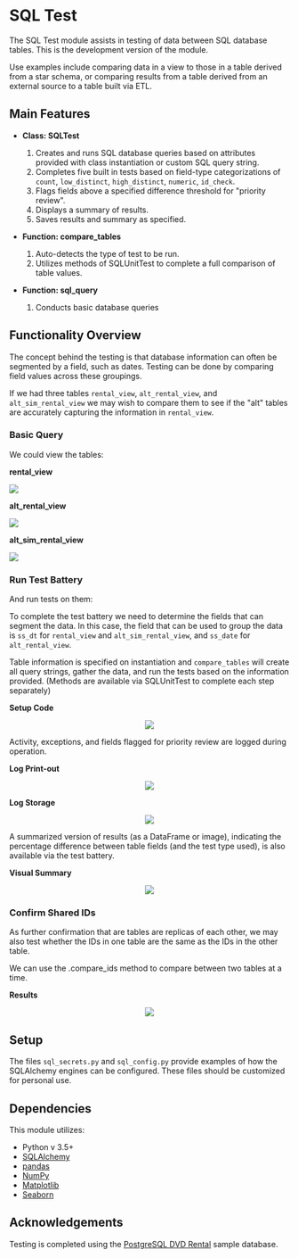 # SQL Test

The SQL Test module assists in testing of data between SQL database tables. This is the development version of the module.

Use examples include comparing data in a view to those in a table derived from a star schema, or comparing results from a table derived from an external source to a table built via ETL.

## Main Features

- **Class: SQLTest**
    1. Creates and runs SQL database queries based on attributes provided with class instantiation or custom SQL query string.
    2. Completes five built in tests based on field-type categorizations of `count`, `low_distinct`, `high_distinct`, `numeric`, `id_check`.
    3. Flags fields above a specified difference threshold for "priority review".
    4. Displays a summary of results.
    5. Saves results and summary as specified.

- **Function: compare_tables**
    1. Auto-detects the type of test to be run.
    2. Utilizes methods of SQLUnitTest to complete a full comparison of table values.

- **Function: sql_query**
    1. Conducts basic database queries


## Functionality Overview
The concept behind the testing is that database information can often be segmented by a field, such as dates. Testing can be done by comparing field values across these groupings.

If we had three tables `rental_view`, `alt_rental_view`, and `alt_sim_rental_view` we may wish to compare them to see if the "alt" tables are accurately capturing the information in `rental_view`.

### Basic Query
We could view the tables:

**rental_view**

<p align="left">
  <img src="https://raw.githubusercontent.com/rebeccaebarnes/sql_analysis/master/img/rental_view.PNG">
</p>

**alt_rental_view**

<p align="left">
  <img src="https://raw.githubusercontent.com/rebeccaebarnes/sql_analysis/master/img/alt_rental_view.PNG">
</p>

**alt_sim_rental_view**

<p align="left">
  <img src="https://raw.githubusercontent.com/rebeccaebarnes/sql_analysis/master/img/alt_sim_rental_view.PNG">
</p>

### Run Test Battery
And run tests on them:

To complete the test battery we need to determine the fields that can segment the data. In this case, the field that can be used to group the data is `ss_dt` for `rental_view` and `alt_sim_rental_view`, and `ss_date` for `alt_rental_view`.

Table information is specified on instantiation and `compare_tables` will create all query strings, gather the data, and run the tests based on the information provided. (Methods are available via SQLUnitTest to complete each step separately)

**Setup Code**
<p align="center">
  <img src="https://raw.githubusercontent.com/rebeccaebarnes/sql_analysis/master/img/compare_tables_code.PNG">
</p>

Activity, exceptions, and fields flagged for priority review are logged during operation.

**Log Print-out**
<p align="center">
  <img src="https://raw.githubusercontent.com/rebeccaebarnes/sql_analysis/master/img/log.PNG">
</p>

**Log Storage**
<p align="center">
  <img src="https://raw.githubusercontent.com/rebeccaebarnes/sql_analysis/master/img/log_storage.PNG">
</p>

A summarized version of results (as a DataFrame or image), indicating the percentage difference between table fields (and the test type used), is also available via the test battery.

**Visual Summary**
<p align="center">
  <img src="https://raw.githubusercontent.com/rebeccaebarnes/sql_analysis/master/img/results.png">
</p>

### Confirm Shared IDs
As further confirmation that are tables are replicas of each other, we may also test whether the IDs in one table are the same as the IDs in the other table.

We can use the .compare_ids method to compare between two tables at a time.

**Results**
<p align="center">
  <img src="https://raw.githubusercontent.com/rebeccaebarnes/sql_analysis/master/img/compare_ids.PNG">
</p>

## Setup
The files `sql_secrets.py` and `sql_config.py` provide examples of how the SQLAlchemy engines can be configured. These files should be customized for personal use.

## Dependencies
This module utilizes:
- Python v 3.5+
- [SQLAlchemy](https://www.sqlalchemy.org/)
- [pandas](https://pandas.pydata.org/)
- [NumPy](https://numpy.org/)
- [Matplotlib](https://matplotlib.org/)
- [Seaborn](https://seaborn.pydata.org/)

## Acknowledgements
Testing is completed using the [PostgreSQL DVD Rental](http://www.postgresqltutorial.com/postgresql-sample-database/) sample database.
